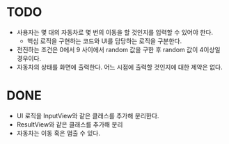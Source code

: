 # TODO
* 사용자는 몇 대의 자동차로 몇 번의 이동을 할 것인지를 입력할 수 있어야 한다.
  * 핵심 로직을 구현하는 코드와 UI를 담당하는 로직을 구분한다.
* 전진하는 조건은 0에서 9 사이에서 random 값을 구한 후 random 값이 4이상일 경우이다.
* 자동차의 상태를 화면에 출력한다. 어느 시점에 출력할 것인지에 대한 제약은 없다.

# DONE
* UI 로직을 InputView와 같은 클래스를 추가해 분리한다.
* ResultView와 같은 클래스를 추가해 분리
* 자동차는 이동 혹은 멈출 수 있다.